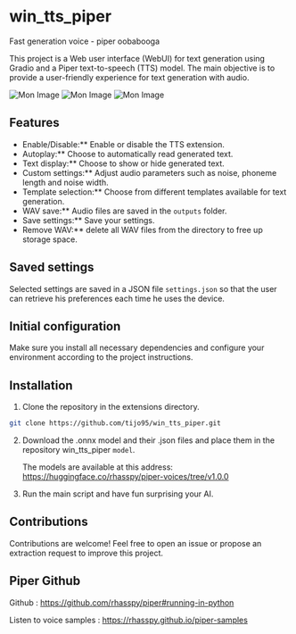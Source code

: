 # win_tts_piper
Fast generation voice - piper oobabooga

This project is a Web user interface (WebUI) for text generation using Gradio and a Piper text-to-speech (TTS) model. The main objective is to provide a user-friendly experience for text generation with audio.

![Mon Image](https://drive.google.com/uc?export=view&id=1TOnHWGWDqHWgNNn6HFOfvEv9egC1z7g-) 
![Mon Image](https://drive.google.com/uc?export=view&id=16JkRmOfCL-E37Xe6V6jm7MJShZzNHTyr)
![Mon Image](https://drive.google.com/uc?export=view&id=1bO8QyVR7v7gwoLsUdXquTeZx5rEwF7EY)


## Features

- Enable/Disable:** Enable or disable the TTS extension.
- Autoplay:** Choose to automatically read generated text.
- Text display:** Choose to show or hide generated text.
- Custom settings:** Adjust audio parameters such as noise, phoneme length and noise width.
- Template selection:** Choose from different templates available for text generation.
- WAV save:** Audio files are saved in the `outputs` folder.
- Save settings:** Save your settings. 
- Remove WAV:** delete all WAV files from the directory to free up storage space. 

## Saved settings

Selected settings are saved in a JSON file `settings.json` so that the user can retrieve his preferences each time he uses the device.

## Initial configuration

Make sure you install all necessary dependencies and configure your environment according to the project instructions.

## Installation

1. Clone the repository in the extensions directory.
   
```bash 
git clone https://github.com/tijo95/win_tts_piper.git
```

2. Download the .onnx model and their .json files and place them in the repository win_tts_piper `model`.

    The models are available at this address: https://huggingface.co/rhasspy/piper-voices/tree/v1.0.0

3. Run the main script and have fun surprising your AI.

## Contributions

Contributions are welcome! Feel free to open an issue or propose an extraction request to improve this project.

## Piper Github

Github : https://github.com/rhasspy/piper#running-in-python

Listen to voice samples : https://rhasspy.github.io/piper-samples
